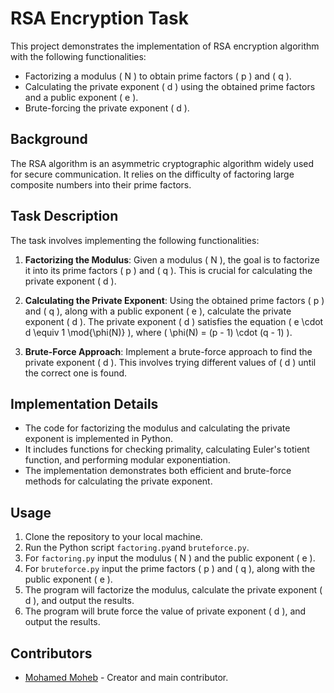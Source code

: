 # RSA Encryption Task

This project demonstrates the implementation of RSA encryption algorithm with the following functionalities:

- Factorizing a modulus \( N \) to obtain prime factors \( p \) and \( q \).
- Calculating the private exponent \( d \) using the obtained prime factors and a public exponent \( e \).
- Brute-forcing the private exponent \( d \).

## Background

The RSA algorithm is an asymmetric cryptographic algorithm widely used for secure communication. It relies on the difficulty of factoring large composite numbers into their prime factors.

## Task Description

The task involves implementing the following functionalities:

1. **Factorizing the Modulus**: Given a modulus \( N \), the goal is to factorize it into its prime factors \( p \) and \( q \). This is crucial for calculating the private exponent \( d \).

2. **Calculating the Private Exponent**: Using the obtained prime factors \( p \) and \( q \), along with a public exponent \( e \), calculate the private exponent \( d \). The private exponent \( d \) satisfies the equation \( e \cdot d \equiv 1 \mod{\phi(N)} \), where \( \phi(N) = (p - 1) \cdot (q - 1) \).

3. **Brute-Force Approach**: Implement a brute-force approach to find the private exponent \( d \). This involves trying different values of \( d \) until the correct one is found.

## Implementation Details

- The code for factorizing the modulus and calculating the private exponent is implemented in Python.
- It includes functions for checking primality, calculating Euler's totient function, and performing modular exponentiation.
- The implementation demonstrates both efficient and brute-force methods for calculating the private exponent.

## Usage

1. Clone the repository to your local machine.
2. Run the Python script `factoring.py`and `bruteforce.py`.
3. For  `factoring.py` input the modulus \( N \) and the public exponent \( e \).
4. For `bruteforce.py` input the prime factors \( p \) and \( q \), along with the public exponent \( e \).
5. The program will factorize the modulus, calculate the private exponent \( d \), and output the results.
6. The program will brute force the value of private exponent \( d \), and output the results.

## Contributors

- [Mohamed Moheb](link-to-your-github-profile) - Creator and main contributor.
